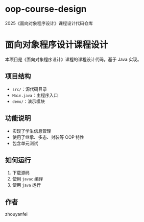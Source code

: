 # oop-course-design
2025《面向对象程序设计》课程设计代码仓库
# 面向对象程序设计课程设计

本项目是《面向对象程序设计》课程的课程设计代码，基于 Java 实现。

## 项目结构
- `src/`：源代码目录
- `Main.java`：主程序入口
- `demo/`：演示模块

## 功能说明
- 实现了学生信息管理
- 使用了继承、多态、封装等 OOP 特性
- 包含单元测试

## 如何运行
1. 下载源码
2. 使用 `javac` 编译
3. 使用 `java` 运行

## 作者
zhouyanfei
